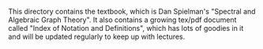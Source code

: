 This directory contains the textbook, which is Dan Spielman's "Spectral and Algebraic Graph Theory". It also contains a growing tex/pdf document called "Index of Notation and Definitions", which has lots of goodies in it and will be updated regularly to keep up with lectures.
